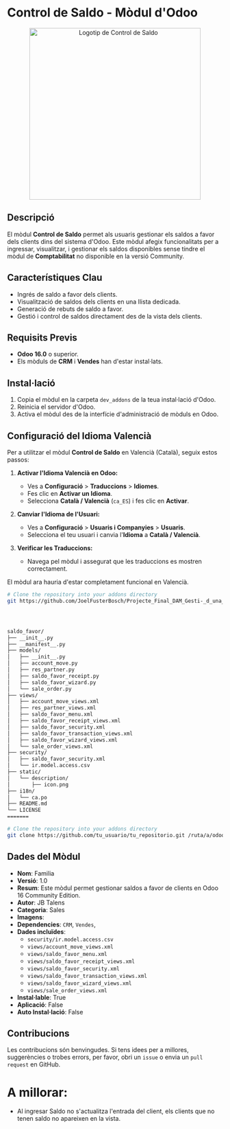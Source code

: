 # Control de Saldo - Mòdul d'Odoo
<p align= "center">
   <img src="static/description/icon.png" alt="Logotip de Control de Saldo" width="400"/>
</p>

## Descripció
El mòdul **Control de Saldo** permet als usuaris gestionar els saldos a favor dels clients dins del sistema d'Odoo. Este mòdul afegix funcionalitats per a ingressar, visualitzar, i gestionar els saldos disponibles sense tindre el mòdul de **Comptabilitat** no disponible en la versió Community.<br>


## Característiques Clau
- Ingrés de saldo a favor dels clients.
- Visualització de saldos dels clients en una llista dedicada.
- Generació de rebuts de saldo a favor.
- Gestió i control de saldos directament des de la vista dels clients.

## Requisits Previs
- **Odoo 16.0** o superior.
- Els mòduls de **CRM** i **Vendes** han d'estar instal·lats.

## Instal·lació
1. Copia el mòdul en la carpeta `dev_addons` de la teua instal·lació d'Odoo.
2. Reinicia el servidor d'Odoo.
3. Activa el mòdul des de la interfície d'administració de mòduls en Odoo.

## Configuració del Idioma Valencià

Per a utilitzar el mòdul **Control de Saldo** en Valencià (Català), seguix estos passos:

1. **Activar l'Idioma Valencià en Odoo:**
   - Ves a **Configuració** > **Traduccions** > **Idiomes**.
   - Fes clic en **Activar un Idioma**.
   - Selecciona **Català / Valencià** (`ca_ES`) i fes clic en **Activar**.

2. **Canviar l'Idioma de l'Usuari:**
   - Ves a **Configuració** > **Usuaris i Companyies** > **Usuaris**.
   - Selecciona el teu usuari i canvia l'**Idioma** a **Català / Valencià**.

3. **Verificar les Traduccions:**
   - Navega pel mòdul i assegurat que les traduccions es mostren correctament.

El mòdul ara hauria d'estar completament funcional en Valencià.


```bash
# Clone the repository into your addons directory
git https://github.com/JoelFusterBosch/Projecte_Final_DAM_Gesti-_d_una_falla/tree/main/M%C3%B2duls%20Odoo/saldo_favor /ruta/a/odoo/addons/saldo_favor




saldo_favor/
├── __init__.py
├── __manifest__.py
├── models/
│   ├── __init__.py
│   ├── account_move.py
│   ├── res_partner.py
│   ├── saldo_favor_receipt.py
│   ├── saldo_favor_wizard.py
│   └── sale_order.py
├── views/
│   ├── account_move_views.xml
│   ├── res_partner_views.xml
│   ├── saldo_favor_menu.xml
│   ├── saldo_favor_receipt_views.xml
│   ├── saldo_favor_security.xml
│   ├── saldo_favor_transaction_views.xml
│   ├── saldo_favor_wizard_views.xml
│   └── sale_order_views.xml
├── security/
│   ├── saldo_favor_security.xml
│   └── ir.model.access.csv
├── static/
│   └── description/
│       ├── icon.png
├── i18n/
│   └── ca.po
├── README.md
└── LICENSE
=======
```

```bash
# Clone the repository into your addons directory
git clone https://github.com/tu_usuario/tu_repositorio.git /ruta/a/odoo/addons/saldo_favor
```

## Dades del Mòdul

- **Nom**: Familia
- **Versió**: 1.0
- **Resum**: Este mòdul permet gestionar saldos a favor de clients en Odoo 16 Community Edition.
- **Autor**: JB Talens
- **Categoria**: Sales
- **Imagens**: 
- **Dependencies**: `CRM`, `Vendes`, 
- **Dades incluïdes**:
  - `security/ir.model.access.csv`
  - `views/account_move_views.xml`
  - `views/saldo_favor_menu.xml`
  - `views/saldo_favor_receipt_views.xml`
  - `views/saldo_favor_security.xml`
  - `views/saldo_favor_transaction_views.xml`
  - `views/saldo_favor_wizard_views.xml`
  - `views/sale_order_views.xml` 
- **Instal·lable**: True
- **Aplicació**: False
- **Auto Instal·lació**: False

## Contribucions

Les contribucions són benvingudes. Si tens idees per a millores, suggerències o trobes errors, per favor, obri un `issue` o envia un `pull request` en GitHub.



# A millorar:
- Al ingresar Saldo no s'actualitza l'entrada del client, els clients que no tenen saldo no apareixen en la vista. 